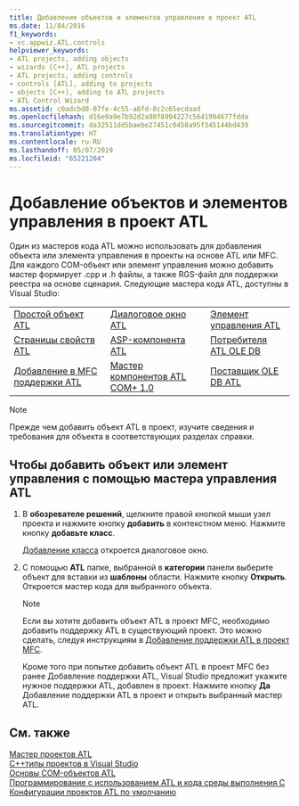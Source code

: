 ```yaml
---
title: Добавление объектов и элементов управления в проект ATL
ms.date: 11/04/2016
f1_keywords:
- vc.appwiz.ATL.controls
helpviewer_keywords:
- ATL projects, adding objects
- wizards [C++], ATL projects
- ATL projects, adding controls
- controls [ATL], adding to projects
- objects [C++], adding to ATL projects
- ATL Control Wizard
ms.assetid: c0adcbd0-07fe-4c55-a8fd-8c2c65ecdaad
ms.openlocfilehash: d16e9a9e7b92d2a98f8994227c5641994677fdda
ms.sourcegitcommit: da32511dd5baebe27451c0458a95f345144bd439
ms.translationtype: HT
ms.contentlocale: ru-RU
ms.lasthandoff: 05/07/2019
ms.locfileid: "65221204"
---
```

# <a name="adding-objects-and-controls-to-an-atl-project"></a>Добавление объектов и элементов управления в проект ATL

Один из мастеров кода ATL можно использовать для добавления объекта или элемента управления в проекты на основе ATL или MFC. Для каждого COM-объект или элемент управления можно добавить мастер формирует .cpp и .h файлы, а также RGS-файл для поддержки реестра на основе сценария. Следующие мастера кода ATL, доступны в Visual Studio:

||||
|-|-|-|
|[Простой объект ATL](../../atl/reference/atl-simple-object-wizard.md)|[Диалоговое окно ATL](../../atl/reference/atl-dialog-wizard.md)|[Элемент управления ATL](../../atl/reference/atl-control-wizard.md)|
|[Страницы свойств ATL](../../atl/reference/atl-property-page-wizard.md)|[ASP-компонента ATL](../../atl/reference/atl-active-server-page-component-wizard.md)|[Потребителя ATL OLE DB](../../atl/reference/atl-ole-db-consumer-wizard.md)|
|[Добавление в MFC поддержки ATL](../../mfc/reference/adding-atl-support-to-your-mfc-project.md)|[Мастер компонентов ATL COM+ 1.0](../../atl/reference/atl-com-plus-1-0-component-wizard.md)|[Поставщик OLE DB ATL](../../atl/reference/atl-ole-db-provider-wizard.md)|

> [!NOTE]
> Прежде чем добавить объект ATL в проект, изучите сведения и требования для объекта в соответствующих разделах справки.

## <a name="to-add-an-object-or-a-control-using-the-atl-control-wizard"></a>Чтобы добавить объект или элемент управления с помощью мастера управления ATL

1. В **обозревателе решений**, щелкните правой кнопкой мыши узел проекта и нажмите кнопку **добавить** в контекстном меню. Нажмите кнопку **добавьте класс**.

   [Добавление класса](../../ide/add-class-dialog-box.md) откроется диалоговое окно.

1. С помощью **ATL** папке, выбранной в **категории** панели выберите объект для вставки из **шаблоны** области. Нажмите кнопку **Открыть**. Откроется мастер кода для выбранного объекта.

   > [!NOTE]
   > Если вы хотите добавить объект ATL в проект MFC, необходимо добавить поддержку ATL в существующий проект. Это можно сделать, следуя инструкциям в [Добавление поддержки ATL в проект MFC](../../mfc/reference/adding-atl-support-to-your-mfc-project.md).

   Кроме того при попытке добавить объект ATL в проект MFC без ранее Добавление поддержки ATL, Visual Studio предложит укажите нужное поддержки ATL, добавлен в проект. Нажмите кнопку **Да** Добавление поддержки ATL в проект и открыть выбранный мастер ATL.

## <a name="see-also"></a>См. также

[Мастер проектов ATL](../../atl/reference/atl-project-wizard.md)<br/>
[C++типы проектов в Visual Studio](../../build/reference/visual-cpp-project-types.md)<br/>
[Основы COM-объектов ATL](../../atl/fundamentals-of-atl-com-objects.md)<br/>
[Программирование с использованием ATL и кода среды выполнения C](../../atl/programming-with-atl-and-c-run-time-code.md)<br/>
[Конфигурации проектов ATL по умолчанию](../../atl/reference/default-atl-project-configurations.md)
